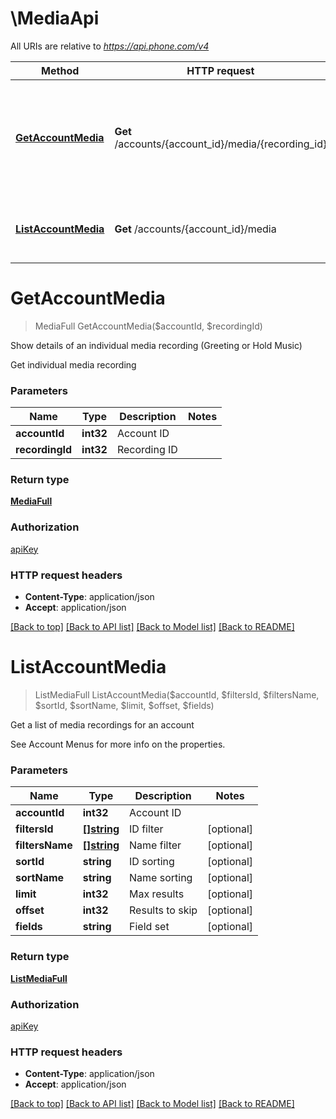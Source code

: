 # \MediaApi

All URIs are relative to *https://api.phone.com/v4*

Method | HTTP request | Description
------------- | ------------- | -------------
[**GetAccountMedia**](MediaApi.md#GetAccountMedia) | **Get** /accounts/{account_id}/media/{recording_id} | Show details of an individual media recording (Greeting or Hold Music)
[**ListAccountMedia**](MediaApi.md#ListAccountMedia) | **Get** /accounts/{account_id}/media | Get a list of media recordings for an account


# **GetAccountMedia**
> MediaFull GetAccountMedia($accountId, $recordingId)

Show details of an individual media recording (Greeting or Hold Music)

Get individual media recording


### Parameters

Name | Type | Description  | Notes
------------- | ------------- | ------------- | -------------
 **accountId** | **int32**| Account ID | 
 **recordingId** | **int32**| Recording ID | 

### Return type

[**MediaFull**](MediaFull.md)

### Authorization

[apiKey](../README.md#apiKey)

### HTTP request headers

 - **Content-Type**: application/json
 - **Accept**: application/json

[[Back to top]](#) [[Back to API list]](../README.md#documentation-for-api-endpoints) [[Back to Model list]](../README.md#documentation-for-models) [[Back to README]](../README.md)

# **ListAccountMedia**
> ListMediaFull ListAccountMedia($accountId, $filtersId, $filtersName, $sortId, $sortName, $limit, $offset, $fields)

Get a list of media recordings for an account

See Account Menus for more info on the properties.


### Parameters

Name | Type | Description  | Notes
------------- | ------------- | ------------- | -------------
 **accountId** | **int32**| Account ID | 
 **filtersId** | [**[]string**](string.md)| ID filter | [optional] 
 **filtersName** | [**[]string**](string.md)| Name filter | [optional] 
 **sortId** | **string**| ID sorting | [optional] 
 **sortName** | **string**| Name sorting | [optional] 
 **limit** | **int32**| Max results | [optional] 
 **offset** | **int32**| Results to skip | [optional] 
 **fields** | **string**| Field set | [optional] 

### Return type

[**ListMediaFull**](ListMediaFull.md)

### Authorization

[apiKey](../README.md#apiKey)

### HTTP request headers

 - **Content-Type**: application/json
 - **Accept**: application/json

[[Back to top]](#) [[Back to API list]](../README.md#documentation-for-api-endpoints) [[Back to Model list]](../README.md#documentation-for-models) [[Back to README]](../README.md)

